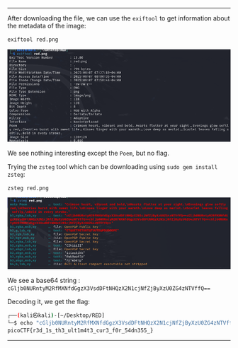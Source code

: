 
---

After downloading the file, we can use the `exiftool` to get information about the metadata of the image:
```bash
exiftool red.png
```

![](./screenshots/red-1.png)

We see nothing interesting except the `Poem`, but no flag.

Trying the `zsteg` tool which can be downloading using `sudo gem install zsteg`:
```
zsteg red.png
```

![](./screenshots/red-2.png)

We see a base64 string : `cGljb0NURntyM2RfMXNfdGgzX3VsdDFtNHQzX2N1cjNfZjByXzU0ZG4zNTVffQ==`

Decoding it, we get the flag:
```bash
┌──(kali㉿kali)-[~/Desktop/RED]
└─$ echo "cGljb0NURntyM2RfMXNfdGgzX3VsdDFtNHQzX2N1cjNfZjByXzU0ZG4zNTVffQ==" | base64 -d
picoCTF{r3d_1s_th3_ult1m4t3_cur3_f0r_54dn355_}
```

---
